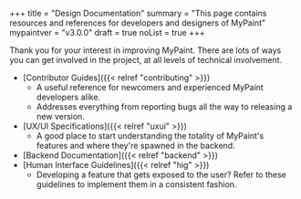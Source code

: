 +++
title = "Design Documentation"
summary = "This page contains resources and references for developers and designers of MyPaint"
mypaintver = "v3.0.0"
draft = true
noList = true
+++

Thank you for your interest in improving MyPaint. There are lots of ways you can get involved in the project, at all levels of technical involvement.

- [Contributor Guides]({{< relref "contributing" >}})
    - A useful reference for newcomers and experienced MyPaint developers alike.
    - Addresses everything from reporting bugs all the way to releasing a new version.
- [UX/UI Specifications]({{< relref "uxui" >}})
    - A good place to start understanding the totality of MyPaint's features and where they're spawned in the backend.
- [Backend Documentation]({{< relref "backend" >}})
- [Human Interface Guidelines]({{< relref "hig" >}})
    - Developing a feature that gets exposed to the user? Refer to these guidelines to implement them in a consistent fashion.

